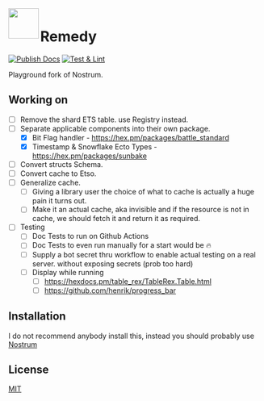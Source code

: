 <img align="left" width="60" height="60" src="https://raw.githubusercontent.com/bdanklin/remedy/master/remedy.png">

# Remedy

[![Publish Docs](https://github.com/bdanklin/remedy/actions/workflows/docs.yml/badge.svg?branch=master)](https://github.com/bdanklin/remedy/actions/workflows/docs.yml) [![Test & Lint](https://github.com/bdanklin/remedy/actions/workflows/test_and_lint.yml/badge.svg?branch=master)](https://github.com/bdanklin/remedy/actions/workflows/test_and_lint.yml)

Playground fork of Nostrum.

## Working on

- [ ] Remove the shard ETS table. use Registry instead.
- [ ] Separate applicable components into their own package.
  - [x] Bit Flag handler - https://hex.pm/packages/battle_standard
  - [x] Timestamp & Snowflake Ecto Types - https://hex.pm/packages/sunbake
- [ ] Convert structs Schema.
- [ ] Convert cache to Etso.
- [ ] Generalize cache.
  - [ ] Giving a library user the choice of what to cache is actually a huge pain it turns out.
  - [ ] Make it an actual cache, aka invisible and if the resource is not in cache, we should fetch it and return it as required.
- [ ] Testing
  - [ ] Doc Tests to run on Github Actions
  - [ ] Doc Tests to even run manually for a start would be 🔥
  - [ ] Supply a bot secret thru workflow to enable actual testing on a real server. without exposing secrets (prob too hard)
  - [ ] Display while running
    - [ ] https://hexdocs.pm/table_rex/TableRex.Table.html
    - [ ] https://github.com/henrik/progress_bar

## Installation

I do not recommend anybody install this, instead you should probably use [Nostrum](https://github.com/Kraigie/nostrum)

## License
[MIT](https://opensource.org/licenses/MIT)
